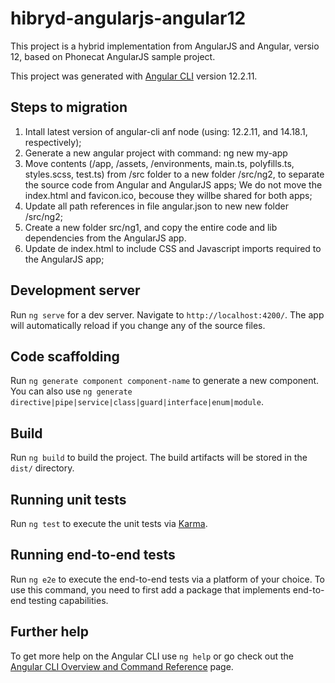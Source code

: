 # hibryd-angularjs-angular12

This project is a hybrid implementation from AngularJS and Angular, versio 12, based on Phonecat AngularJS sample project.

This project was generated with [Angular CLI](https://github.com/angular/angular-cli) version 12.2.11.

## Steps to migration

1. Intall latest version of angular-cli anf node (using: 12.2.11, and 14.18.1, respectively);
2. Generate a new angular project with command: ng new my-app
3. Move contents (/app, /assets, /environments, main.ts, polyfills.ts, styles.scss, test.ts) from /src folder to a new folder /src/ng2, to separate the source code from Angular and AngularJS apps; We do not move the index.html and favicon.ico, becouse they willbe shared for both apps;
4. Update all path references in file angular.json to new new folder /src/ng2;
5. Create a new folder src/ng1, and copy the entire code and lib dependencies from the AngularJS app.
6. Update de index.html to include CSS and Javascript imports required to the AngularJS app;


## Development server

Run `ng serve` for a dev server. Navigate to `http://localhost:4200/`. The app will automatically reload if you change any of the source files.

## Code scaffolding

Run `ng generate component component-name` to generate a new component. You can also use `ng generate directive|pipe|service|class|guard|interface|enum|module`.

## Build

Run `ng build` to build the project. The build artifacts will be stored in the `dist/` directory.

## Running unit tests

Run `ng test` to execute the unit tests via [Karma](https://karma-runner.github.io).

## Running end-to-end tests

Run `ng e2e` to execute the end-to-end tests via a platform of your choice. To use this command, you need to first add a package that implements end-to-end testing capabilities.

## Further help

To get more help on the Angular CLI use `ng help` or go check out the [Angular CLI Overview and Command Reference](https://angular.io/cli) page.
